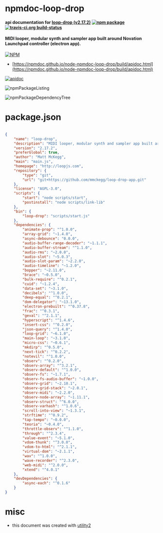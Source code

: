 # npmdoc-loop-drop

#### api documentation for  [loop-drop (v2.17.2)](http://loopjs.com)  [![npm package](https://img.shields.io/npm/v/npmdoc-loop-drop.svg?style=flat-square)](https://www.npmjs.org/package/npmdoc-loop-drop) [![travis-ci.org build-status](https://api.travis-ci.org/npmdoc/node-npmdoc-loop-drop.svg)](https://travis-ci.org/npmdoc/node-npmdoc-loop-drop)

#### MIDI looper, modular synth and sampler app built around Novation Launchpad controller (electron app).

[![NPM](https://nodei.co/npm/loop-drop.png?downloads=true&downloadRank=true&stars=true)](https://www.npmjs.com/package/loop-drop)

- [https://npmdoc.github.io/node-npmdoc-loop-drop/build/apidoc.html](https://npmdoc.github.io/node-npmdoc-loop-drop/build/apidoc.html)

[![apidoc](https://npmdoc.github.io/node-npmdoc-loop-drop/build/screenCapture.buildCi.browser.%252Ftmp%252Fbuild%252Fapidoc.html.png)](https://npmdoc.github.io/node-npmdoc-loop-drop/build/apidoc.html)

![npmPackageListing](https://npmdoc.github.io/node-npmdoc-loop-drop/build/screenCapture.npmPackageListing.svg)

![npmPackageDependencyTree](https://npmdoc.github.io/node-npmdoc-loop-drop/build/screenCapture.npmPackageDependencyTree.svg)



# package.json

```json

{
    "name": "loop-drop",
    "description": "MIDI looper, modular synth and sampler app built around Novation Launchpad controller (electron app).",
    "version": "2.17.2",
    "preferGlobal": true,
    "author": "Matt McKegg",
    "main": "main.js",
    "homepage": "http://loopjs.com",
    "repository": {
        "type": "git",
        "url": "git+https://github.com/mmckegg/loop-drop-app.git"
    },
    "license": "AGPL-3.0",
    "scripts": {
        "start": "node scripts/start",
        "postinstall": "node scripts/link-lib"
    },
    "bin": {
        "loop-drop": "scripts/start.js"
    },
    "dependencies": {
        "animate-prop": "^1.0.0",
        "array-grid": "~1.4.0",
        "async-debounce": "0.0.0",
        "audio-buffer-range-decoder": "~1.1.1",
        "audio-buffer-stream": "^1.1.0",
        "audio-rms": "~2.0.0",
        "audio-slot": "~5.0.3",
        "audio-slot-param": "~2.2.0",
        "audio-timeline": "~1.2.0",
        "bopper": "~2.11.0",
        "brace": "~0.5.0",
        "bulk-require": "^0.2.1",
        "cuid": "~1.2.4",
        "data-set": "~3.1.0",
        "decibels": "^1.0.0",
        "deep-equal": "^0.2.1",
        "dom-delegator": "~13.1.0",
        "electron-prebuilt": "^0.37.8",
        "frac": "^0.3.1",
        "geval": "^2.1.1",
        "hyperscript": "^1.4.6",
        "insert-css": "^0.2.0",
        "json-query": "^1.4.0",
        "loop-grid": "~6.1.0",
        "main-loop": "~3.1.0",
        "micro-css": "~0.6.1",
        "mkdirp": "^0.5.0",
        "next-tick": "^0.2.2",
        "notevil": "^1.0.0",
        "observ": "^0.2.0",
        "observ-array": "^3.2.1",
        "observ-default": "^1.0.0",
        "observ-fs": "~1.7.1",
        "observ-fs-audio-buffer": "~1.0.0",
        "observ-grid": "~2.10.1",
        "observ-grid-stack": "~2.0.1",
        "observ-midi": "~2.2.0",
        "observ-node-array": "~1.11.1",
        "observ-struct": "^6.0.0",
        "observ-varhash": "^1.0.6",
        "scroll-into-view": "~1.3.1",
        "strftime": "^0.9.2",
        "tap-tempo": "~0.0.0",
        "teoria": "~0.4.0",
        "throttle-observ": "^1.1.0",
        "through": "^2.3.4",
        "value-event": "~5.1.0",
        "vdom-thunk": "^3.0.0",
        "vdom-to-html": "^2.1.1",
        "virtual-dom": "~2.1.1",
        "wav": "^1.0.0",
        "wave-recorder": "^2.3.0",
        "web-midi": "^2.0.0",
        "xtend": "^4.0.1"
    },
    "devDependencies": {
        "async-each": "^0.1.6"
    }
}
```



# misc
- this document was created with [utility2](https://github.com/kaizhu256/node-utility2)
